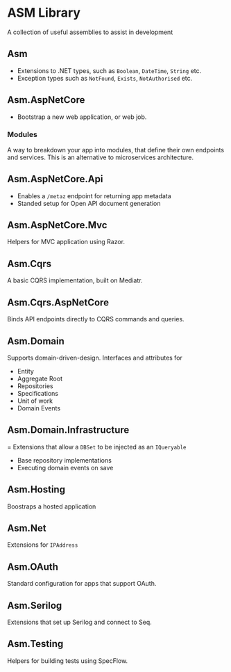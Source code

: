 # ASM Library
A collection of useful assemblies to assist in development

## Asm
- Extensions to .NET types, such as `Boolean`, `DateTime`, `String` etc.
- Exception types such as `NotFound`, `Exists`, `NotAuthorised` etc.

## Asm.AspNetCore
- Bootstrap a new web application, or web job.

### Modules
A way to breakdown your app into modules, that define their own endpoints and services. This is an alternative to microservices architecture.

## Asm.AspNetCore.Api
- Enables a `/metaz` endpoint for returning app metadata
- Standed setup for Open API document generation

## Asm.AspNetCore.Mvc
Helpers for MVC application using Razor.

## Asm.Cqrs
A basic CQRS implementation, built on Mediatr.

## Asm.Cqrs.AspNetCore
Binds API endpoints directly to CQRS commands and queries.

## Asm.Domain
Supports domain-driven-design.
Interfaces and attributes for
  - Entity
  - Aggregate Root
  - Repositories
  - Specifications
  - Unit of work
  - Domain Events

## Asm.Domain.Infrastructure
= Extensions that allow a `DBSet` to be injected as an `IQueryable`
- Base repository implementations
- Executing domain events on save

## Asm.Hosting
Boostraps a hosted application

## Asm.Net
Extensions for `IPAddress`

## Asm.OAuth
Standard configuration for apps that support OAuth.

## Asm.Serilog
Extensions that set up Serilog and connect to Seq.

## Asm.Testing
Helpers for building tests using SpecFlow.
